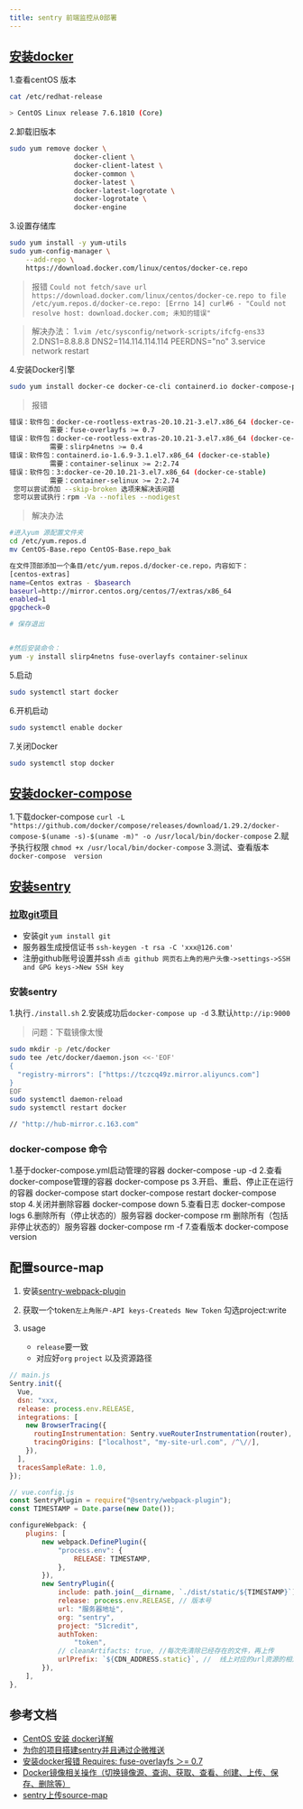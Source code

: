 ```yaml
---
title: sentry 前端监控从0部署
---
```


## [安装docker](https://docs.docker.com/engine/install/centos/)

1.查看centOS 版本

```bash
cat /etc/redhat-release

> CentOS Linux release 7.6.1810 (Core)
```

2.卸载旧版本

```bash
sudo yum remove docker \
                docker-client \
                docker-client-latest \
                docker-common \
                docker-latest \
                docker-latest-logrotate \
                docker-logrotate \
                docker-engine
```

3.设置存储库

```bash
sudo yum install -y yum-utils
sudo yum-config-manager \
    --add-repo \
    https://download.docker.com/linux/centos/docker-ce.repo
```

> 报错 `Could not fetch/save url https://download.docker.com/linux/centos/docker-ce.repo to file /etc/yum.repos.d/docker-ce.repo: [Errno 14] curl#6 - "Could not resolve host: download.docker.com; 未知的错误"`

>解决办法：
    1.`vim /etc/sysconfig/network-scripts/ifcfg-ens33`
    2.DNS1=8.8.8.8
    DNS2=114.114.114.114
    PEERDNS="no"
    3.service network restart

4.安装Docker引擎

```bash
sudo yum install docker-ce docker-ce-cli containerd.io docker-compose-plugin
```

> 报错

```bash
错误：软件包：docker-ce-rootless-extras-20.10.21-3.el7.x86_64 (docker-ce-stable)
          需要：fuse-overlayfs >= 0.7
错误：软件包：docker-ce-rootless-extras-20.10.21-3.el7.x86_64 (docker-ce-stable)
          需要：slirp4netns >= 0.4
错误：软件包：containerd.io-1.6.9-3.1.el7.x86_64 (docker-ce-stable)
          需要：container-selinux >= 2:2.74
错误：软件包：3:docker-ce-20.10.21-3.el7.x86_64 (docker-ce-stable)
          需要：container-selinux >= 2:2.74
 您可以尝试添加 --skip-broken 选项来解决该问题
 您可以尝试执行：rpm -Va --nofiles --nodigest
```

> 解决办法

```bash
#进入yum 源配置文件夹
cd /etc/yum.repos.d
mv CentOS-Base.repo CentOS-Base.repo_bak

在文件顶部添加一个条目/etc/yum.repos.d/docker-ce.repo，内容如下：
[centos-extras]
name=Centos extras - $basearch
baseurl=http://mirror.centos.org/centos/7/extras/x86_64
enabled=1
gpgcheck=0

# 保存退出


#然后安装命令：
yum -y install slirp4netns fuse-overlayfs container-selinux
```

5.启动

```bash
sudo systemctl start docker
```

6.开机启动

```bash
sudo systemctl enable docker
```

7.关闭Docker

```bash
sudo systemctl stop docker
```

## [安装docker-compose](https://docs.docker.com/compose/install/other/)

1.下载docker-compose
    `curl -L "https://github.com/docker/compose/releases/download/1.29.2/docker-compose-$(uname -s)-$(uname -m)" -o /usr/local/bin/docker-compose`
2.赋予执行权限
    `chmod +x /usr/local/bin/docker-compose`
3.测试、查看版本
    `docker-compose  version`

## [安装sentry](https://develop.sentry.dev/self-hosted/)

### [拉取git项目](https://blog.csdn.net/Jason_Math/article/details/123940302)

- 安装git
`yum install git`
- 服务器生成授信证书
`ssh-keygen -t rsa -C 'xxx@126.com'`
- 注册github账号设置并ssh
`点击 github 网页右上角的用户头像->settings->SSH and GPG keys->New SSH key`

### 安装sentry

1.执行`./install.sh`
2.安装成功后`docker-compose up -d`
3.默认`http://ip:9000`

> 问题：下载镜像太慢

```bash
sudo mkdir -p /etc/docker
sudo tee /etc/docker/daemon.json <<-'EOF'
{
  "registry-mirrors": ["https://tczcq49z.mirror.aliyuncs.com"]
}
EOF
sudo systemctl daemon-reload
sudo systemctl restart docker

// "http://hub-mirror.c.163.com"
```

### docker-compose 命令

1.基于docker-compose.yml启动管理的容器
    docker-compose -up -d
2.查看docker-compose管理的容器
    docker-compose ps
3.开启、重启、停止正在运行的容器
    docker-compose start
    docker-compose restart
    docker-compose stop
4.关闭并删除容器
    docker-compose down
5.查看日志
    docker-compose logs
6.删除所有（停止状态的）服务容器
    docker-compose rm
    删除所有（包括非停止状态的）服务容器
    docker-compose rm -f
7.查看版本
    docker-compose version

## 配置source-map

1. 安装[sentry-webpack-plugin](https://github.com/getsentry/sentry-webpack-plugin)
2. 获取一个token`左上角账户-API keys-Createds New Token` 勾选project:write

3. usage
   - `release`要一致
   - 对应好`org` `project` 以及资源路径

```javascript
// main.js
Sentry.init({
  Vue,
  dsn: "xxx,
  release: process.env.RELEASE,
  integrations: [
    new BrowserTracing({
      routingInstrumentation: Sentry.vueRouterInstrumentation(router),
      tracingOrigins: ["localhost", "my-site-url.com", /^\//],
    }),
  ],
  tracesSampleRate: 1.0,
});
```

```javascript
// vue.config.js
const SentryPlugin = require("@sentry/webpack-plugin");
const TIMESTAMP = Date.parse(new Date());

configureWebpack: {
    plugins: [
        new webpack.DefinePlugin({
            "process.env": {
                RELEASE: TIMESTAMP,
            },
        }),
        new SentryPlugin({
            include: path.join(__dirname, `./dist/static/${TIMESTAMP}`), // 需要上传到sentry服务器的资源目录,会自动匹配js 以及map文件
            release: process.env.RELEASE, // 版本号
            url: "服务器地址",
            org: "sentry",
            project: "51credit",
            authToken:
                "token",
            // cleanArtifacts: true, //每次先清除已经存在的文件，再上传
            urlPrefix: `${CDN_ADDRESS.static}`, //  线上对应的url资源的相对路径
        }),
    ],
},

```

## 参考文档

- [CentOS 安装 docker详解](https://blog.csdn.net/qq_36793589/article/details/121134988)
- [为你的项目搭建sentry并且通过企微推送](https://ericli.blog.csdn.net/article/details/126161122#comments_23825500)
- [安装docker报错 Requires: fuse-overlayfs ＞= 0.7](https://blog.csdn.net/redamancy_0227/article/details/120991752)
- [Docker镜像相关操作（切换镜像源、查询、获取、查看、创建、上传、保存、删除等）](https://blog.csdn.net/Fighting_hawk/article/details/122706496)
- [sentry上传source-map](https://blog.csdn.net/qq_41883423/article/details/120218983)
